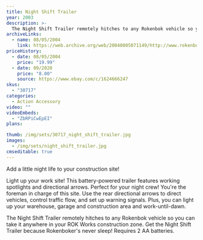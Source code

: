 ```yaml
---
title: Night Shift Trailer
year: 2003
description: >-
  The Night Shift Trailer remotely hitches to any Rokenbok vehicle so you can take it anywhere in your ROK Works construction zone. Get the Night Shift Trailer because Rokenboker's never sleep!
archiveLinks:
  - name: 08/05/2004
    link: https://web.archive.org/web/20040805071149/http://www.rokenbok.com/catalog/pd_aa_30717.html
priceHistory:
  - date: 08/05/2004
    price: "19.99"
  - date: 09/2020
    price: "8.00"
    source: https://www.ebay.com/c/1624666247
skus:
  - "30717"
categories: 
  - Action Accessory
video: ""
videoEmbeds:
  - "ZbRPiCwEpEI"
plans:

thumb: /img/sets/30717_night_shift_trailer.jpg
images:
  - /img/sets/night_shift_trailer.jpg
cmseditable: true
---
```

Add a little night life to your construction site!

Light up your work site! This battery-powered trailer features working spotlights and directional arrows. Perfect for your night crew! You're the foreman in charge of this site. Use the rear directional arrows to direct vehicles, control traffic flow, and set up warning signals. Plus, you can light up your warehouse, garage and construction area and work-until-dawn.

The Night Shift Trailer remotely hitches to any Rokenbok vehicle so you can take it anywhere in your ROK Works construction zone. Get the Night Shift Trailer because Rokenboker's never sleep! Requires 2 AA batteries.
